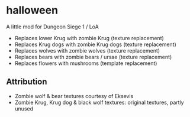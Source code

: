 # halloween
A little mod for Dungeon Siege 1 / LoA

- Replaces lower Krug with zombie Krug (texture replacement)
- Replaces Krug dogs with zombie Krug dogs (texture replacement)
- Replaces wolves with zombie wolves (texture replacement)
- Replaces bears with zombie bears / ursae (texture replacement)
- Replaces flowers with mushrooms (template replacement)

## Attribution

- Zombie wolf & bear textures courtesy of Eksevis
- Zombie Krug, Krug dog & black wolf textures: original textures, partly unused
